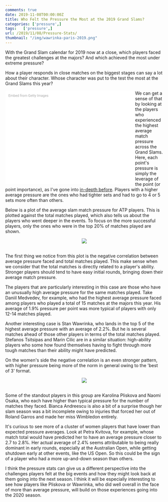 ```yaml
---
comments: true
date: 2019-11-08T00:00:00Z
title: Who Felt the Pressure the Most at the 2019 Grand Slams?
categories: ['pressure',]
tags:   ['pressure',]
url: /2019/11/08/Pressure-Stats/
thumbnail: "/img/wawrinka-paris-2019.png"
---
```


With the Grand Slam calendar for 2019 now at a close, which players faced the greatest challenges at the majors? And which achieved the most under extreme pressure?

<!--more-->

How a player responds in close matches on the biggest stages can say a lot about their character. Whose character was put to the test the most at the Grand Slams this year?


<div class="getty embed image" style="background-color:#fff;display:inline-block;font-family:Roboto,sans-serif;color:#a7a7a7;font-size:11px;width:100%;max-width:394px;float:left;padding:2%;"><div style="padding:0;margin:0;text-align:left;"><a href="http://www.gettyimages.com.au/detail/1179227266" target="_blank" style="color:#a7a7a7;text-decoration:none;font-weight:normal !important;border:none;display:inline-block;">Embed from Getty Images</a></div><div style="overflow:hidden;position:relative;height:0;padding:66.66667% 0 0 0;width:100%;"><iframe src="//embed.gettyimages.com/embed/1179227266?et=sOUNkYy-SuZ8yzJgU-gXAA&tld=com.au&sig=DliWzk6Ra_mOXgKtqUP9ep_0-au4EI1vyofFibfp6Qc=&caption=true&ver=1" scrolling="no" frameborder="0" width="594" height="396" style="display:inline-block;position:absolute;top:0;left:0;width:100%;height:100%;margin:0;"></iframe></div></div>


We can get a sense of that by looking at the players who experienced the highest average match pressure across the Grand Slams. Here, each point's pressure is simply the leverage of the point (or point importance), as I've gone into [in-depth before](http://on-the-t.com/2016/08/29/us-open-mens-first-round-preview/). Players with a higher average pressure are the ones who had tighter sets and had to go to 4 or 5 sets more often than others.


Below is a plot of the average slam match pressure for ATP players. This is plotted against the total matches played, which also tells us about the players who went deeper in the events. To focus on the more successful players, only the ones who were in the top 20% of matches played are shown. 


<div style="text-align:center;">
<img src="/img/pressure_leaders_2019.png">
</div>

<br>

The first thing we notice from this plot is the negative correlation between average pressure faced and total matches played. This make sense when we consider that the total matches is directly related to a player's ability. Stronger players should tend to have easy initial rounds, bringing down their average match pressure.

The players that are particularly interesting in this case are those who have an unusually high average pressure for the same matches played. Take Daniil Medvedev, for example, who had the highest average pressure faced among players who played a total of 15 matches at the majors this year. His average of 1.9% pressure per point was more typical of players with only 12-14 matches played. 

Another interesting case is Stan Wawrinka, who lands in the top 5 of the highest average pressure with an average of 2.2%. But he is several matches ahead of those other players in terms of the total matches played. Stefanos Tsitsipas and Marin Cilic are in a similar situation: high-ability players who some how found themselves having to fight through more tough matches than their ability might have predicted.


On the women's side the negative correlation is an even stronger pattern, with higher pressure being more of the norm in general owing to the 'best of 3' format. 

<div style="text-align:center;">
<img src="/img/pressure_leaders_2019_wta.png">
</div>

<br>

Some of the standout players in this group are Karolina Pliskova and Naomi Osaka, who each have higher than typical pressure for the number of matches they faced. Bianca Andreescu is also a bit of a surprise though her slam season was a bit incomplete owing to injuries that forced her out of Roland Garros and made her miss Wimbledon entirely.

It's curious to see more of a cluster of women players that have lower than expected pressure averages. Look at Petra Kvitova, for example, whose match total would have predicted her to have an average pressure closer to 2.7 to 2.8%. Her actual average of 2.4% seems attributable to being really dominant in early rounds, especially at the Australian Open, while getting shutdown early at other events, like the US Open. So this could be the sign of a player who had a more up-and-down season than others.

I think the pressure stats can give us a different perspective into the challenges players felt at the big events and how they might look back at them going into the next season. I think it will be especially interesting to see how players like Pliskova or Wawrinka, who did well overall in the face of more than average pressure, will build on those experiences going into the 2020 season.
